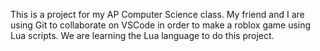 This is a project for my AP Computer Science class. My friend and I are using Git to collaborate on VSCode in order to make a roblox game using Lua scripts. We are learning the Lua language to do this project.
